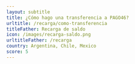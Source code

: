 ```yaml
---
layout: subtitle
title: ¿Cómo hago una transferencia a PAGO46?
urltitle: /recarga/como-transferencia
titleFather: Recarga de saldo
icon: /images/recarga-saldo.png
urltitleFather: /recarga
country: Argentina, Chile, Mexico
score: 5
---
```

